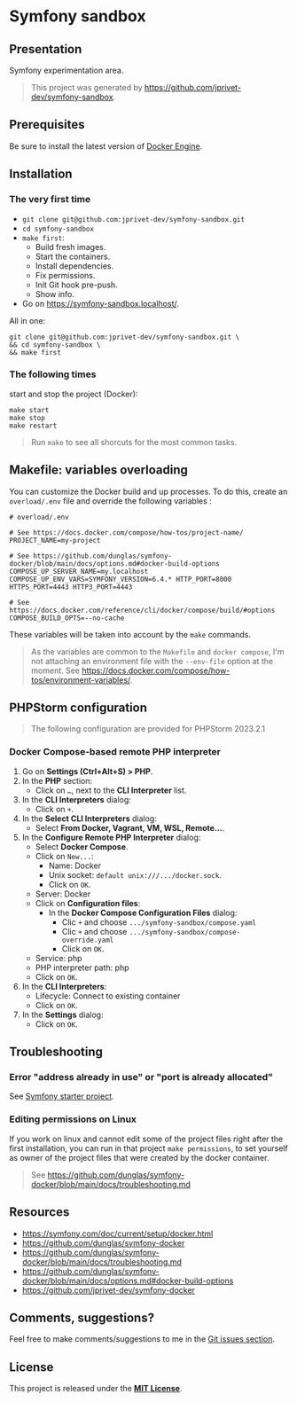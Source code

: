 # Symfony sandbox

## Presentation

Symfony experimentation area.

> This project was generated by https://github.com/jprivet-dev/symfony-sandbox.

## Prerequisites

Be sure to install the latest version of [Docker Engine](https://docs.docker.com/engine/install/).

## Installation

### The very first time
 
- `git clone git@github.com:jprivet-dev/symfony-sandbox.git`
- `cd symfony-sandbox`
- `make first`:
    - Build fresh images.
    - Start the containers.
    - Install dependencies.
    - Fix permissions.
    - Init Git hook pre-push.
    - Show info.
- Go on https://symfony-sandbox.localhost/.

All in one:

```shell
git clone git@github.com:jprivet-dev/symfony-sandbox.git \
&& cd symfony-sandbox \
&& make first
```

### The following times

start and stop the project (Docker):

```shell
make start
make stop
make restart
```

> Run `make` to see all shorcuts for the most common tasks.

## Makefile: variables overloading

You can customize the Docker build and up processes. To do this, create an `overload/.env` file and override the following variables :

```dotenv
# overload/.env

# See https://docs.docker.com/compose/how-tos/project-name/
PROJECT_NAME=my-project

# See https://github.com/dunglas/symfony-docker/blob/main/docs/options.md#docker-build-options
COMPOSE_UP_SERVER_NAME=my.localhost
COMPOSE_UP_ENV_VARS=SYMFONY_VERSION=6.4.* HTTP_PORT=8000 HTTPS_PORT=4443 HTTP3_PORT=4443

# See https://docs.docker.com/reference/cli/docker/compose/build/#options
COMPOSE_BUILD_OPTS=--no-cache
```

These variables will be taken into account by the `make` commands.

> As the variables are common to the `Makefile` and `docker compose`, I'm not attaching an environment file with the `--env-file` option at the moment. See https://docs.docker.com/compose/how-tos/environment-variables/.

## PHPStorm configuration

> The following configuration are provided for PHPStorm 2023.2.1

### Docker Compose-based remote PHP interpreter

1. Go on **Settings (Ctrl+Alt+S) > PHP**.
2. In the **PHP** section:
   - Click on `…`, next to the **CLI Interpreter** list.
3. In the **CLI Interpreters** dialog:
   - Click on `+`.
4. In the **Select CLI Interpreters** dialog:
   - Select **From Docker, Vagrant, VM, WSL, Remote…​**.
5. In the **Configure Remote PHP Interpreter** dialog:
   - Select **Docker Compose**.
   - Click on `New...`:
     - Name: Docker
     - Unix socket: `default unix:///.../docker.sock`.
     - Click on `OK`.
   - Server: Docker
   - Click on **Configuration files**:
     - In the **Docker Compose Configuration Files** dialog:
       - Clic `+` and choose `.../symfony-sandbox/compose.yaml`
       - Clic `+` and choose `.../symfony-sandbox/compose-override.yaml`
       - Click on `OK`.
   - Service: php
   - PHP interpreter path: php
   - Click on `OK`.
6. In the **CLI Interpreters**:
   - Lifecycle: Connect to existing container
   - Click on `OK`.
7. In the **Settings** dialog:
   - Click on `OK`.

## Troubleshooting

### Error "address already in use" or "port is already allocated"

See [Symfony starter project](https://github.com/jprivet-dev/symfony-starter?tab=readme-ov-file#error-address-already-in-use-or-port-is-already-allocated).

### Editing permissions on Linux

If you work on linux and cannot edit some of the project files right after the first installation, you can run in that project `make permissions`, to set yourself as owner of the project files that were created by the docker container.

> See https://github.com/dunglas/symfony-docker/blob/main/docs/troubleshooting.md

## Resources

- https://symfony.com/doc/current/setup/docker.html
- https://github.com/dunglas/symfony-docker
- https://github.com/dunglas/symfony-docker/blob/main/docs/troubleshooting.md
- https://github.com/dunglas/symfony-docker/blob/main/docs/options.md#docker-build-options
- https://github.com/jprivet-dev/symfony-docker

## Comments, suggestions?

Feel free to make comments/suggestions to me in the [Git issues section](https://github.com/jprivet-dev/symfony-sandbox/issues).

## License

This project is released under the [**MIT License**](https://github.com/jprivet-dev/symfony-sandbox/blob/main/LICENSE).
